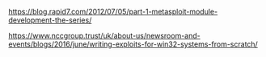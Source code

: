 https://blog.rapid7.com/2012/07/05/part-1-metasploit-module-development-the-series/

https://www.nccgroup.trust/uk/about-us/newsroom-and-events/blogs/2016/june/writing-exploits-for-win32-systems-from-scratch/
